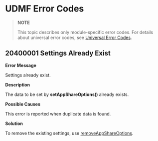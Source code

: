 # UDMF Error Codes

> **NOTE**
>
> This topic describes only module-specific error codes. For details about universal error codes, see [Universal Error Codes](../errorcode-universal.md).

## 20400001 Settings Already Exist

**Error Message**

Settings already exist.

**Description**

The data to be set by **setAppShareOptions()** already exists.

**Possible Causes**

This error is reported when duplicate data is found.

**Solution**

To remove the existing settings, use [removeAppShareOptions](js-apis-data-unifiedDataChannel-sys.md#unifieddatachannelremoveappshareoptions12).
